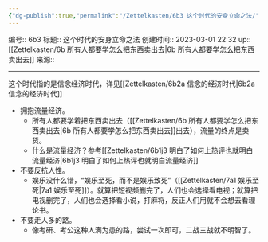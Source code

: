 ```yaml
---
{"dg-publish":true,"permalink":"/Zettelkasten/6b3 这个时代的安身立命之法/","dgPassFrontmatter":true}
---
```


编号:: 6b3
标题:: 这个时代的安身立命之法
创建时间:: 2023-03-01 22:32
up:: [[Zettelkasten/6b 所有人都要学怎么把东西卖出去\|6b 所有人都要学怎么把东西卖出去]]
来源:: 

---
这个时代指的是信念经济时代，详见[[Zettelkasten/6b2a 信念的经济时代\|6b2a 信念的经济时代]]

- 拥抱流量经济。
	- 所有人都要学着把东西卖出去（[[Zettelkasten/6b 所有人都要学怎么把东西卖出去\|6b 所有人都要学怎么把东西卖出去]]出去），流量的终点是卖货。
	- 什么是流量经济？参考[[Zettelkasten/6b1j3 明白了如何上热评也就明白流量经济\|6b1j3 明白了如何上热评也就明白流量经济]]
- 不要反抗人性。
	- 娱乐没什么错，“娱乐至死，而不是娱乐致死”（[[Zettelkasten/7a1 娱乐至死\|7a1 娱乐至死]]）。就算把短视频删完了，人们也会选择看电视；就算把电视删完了，人们也会选择看小说，打麻将，反正人们用就不会想去看理论书。
- 不要走人多的路。
	- 像考研、考公这种人满为患的路，尝试一次即可，二战三战就不明智了。